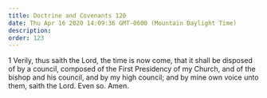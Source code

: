 ```yaml
---
title: Doctrine and Covenants 120
date: Thu Apr 16 2020 14:09:36 GMT-0600 (Mountain Daylight Time)
description: 
order: 123
---
```


<p>
  1 Verily, thus saith the Lord, the time is now come, that it shall be disposed
  of by a council, composed of the First Presidency of my Church, and of the
  bishop and his council, and by my high council; and by mine own voice unto
  them, saith the Lord. Even so. Amen.
</p>
